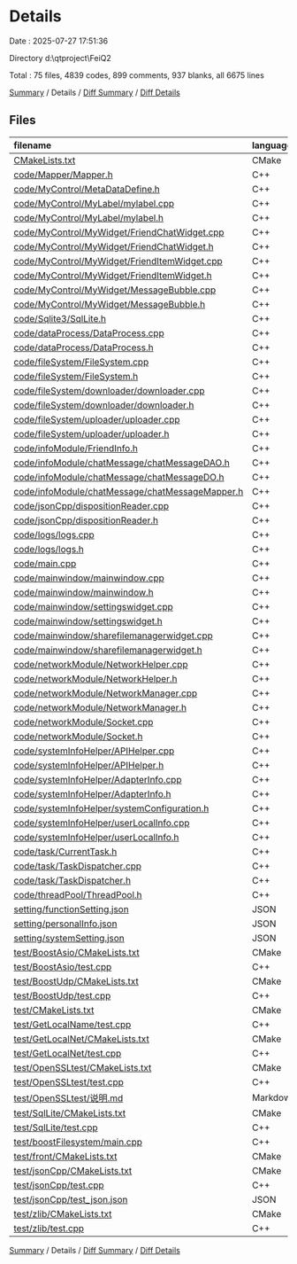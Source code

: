 # Details

Date : 2025-07-27 17:51:36

Directory d:\\qtproject\\FeiQ2

Total : 75 files,  4839 codes, 899 comments, 937 blanks, all 6675 lines

[Summary](results.md) / Details / [Diff Summary](diff.md) / [Diff Details](diff-details.md)

## Files
| filename | language | code | comment | blank | total |
| :--- | :--- | ---: | ---: | ---: | ---: |
| [CMakeLists.txt](/CMakeLists.txt) | CMake | 68 | 31 | 30 | 129 |
| [code/Mapper/Mapper.h](/code/Mapper/Mapper.h) | C++ | 7 | 0 | 0 | 7 |
| [code/MyControl/MetaDataDefine.h](/code/MyControl/MetaDataDefine.h) | C++ | 4 | 0 | 2 | 6 |
| [code/MyControl/MyLabel/mylabel.cpp](/code/MyControl/MyLabel/mylabel.cpp) | C++ | 49 | 10 | 13 | 72 |
| [code/MyControl/MyLabel/mylabel.h](/code/MyControl/MyLabel/mylabel.h) | C++ | 32 | 7 | 2 | 41 |
| [code/MyControl/MyWidget/FriendChatWidget.cpp](/code/MyControl/MyWidget/FriendChatWidget.cpp) | C++ | 19 | 0 | 4 | 23 |
| [code/MyControl/MyWidget/FriendChatWidget.h](/code/MyControl/MyWidget/FriendChatWidget.h) | C++ | 15 | 0 | 2 | 17 |
| [code/MyControl/MyWidget/FriendItemWidget.cpp](/code/MyControl/MyWidget/FriendItemWidget.cpp) | C++ | 46 | 6 | 12 | 64 |
| [code/MyControl/MyWidget/FriendItemWidget.h](/code/MyControl/MyWidget/FriendItemWidget.h) | C++ | 41 | 6 | 3 | 50 |
| [code/MyControl/MyWidget/MessageBubble.cpp](/code/MyControl/MyWidget/MessageBubble.cpp) | C++ | 13 | 2 | 3 | 18 |
| [code/MyControl/MyWidget/MessageBubble.h](/code/MyControl/MyWidget/MessageBubble.h) | C++ | 15 | 1 | 2 | 18 |
| [code/Sqlite3/SqlLite.h](/code/Sqlite3/SqlLite.h) | C++ | 149 | 14 | 23 | 186 |
| [code/dataProcess/DataProcess.cpp](/code/dataProcess/DataProcess.cpp) | C++ | 131 | 32 | 37 | 200 |
| [code/dataProcess/DataProcess.h](/code/dataProcess/DataProcess.h) | C++ | 26 | 2 | 3 | 31 |
| [code/fileSystem/FileSystem.cpp](/code/fileSystem/FileSystem.cpp) | C++ | 0 | 0 | 1 | 1 |
| [code/fileSystem/FileSystem.h](/code/fileSystem/FileSystem.h) | C++ | 14 | 0 | 6 | 20 |
| [code/fileSystem/downloader/downloader.cpp](/code/fileSystem/downloader/downloader.cpp) | C++ | 8 | 0 | 3 | 11 |
| [code/fileSystem/downloader/downloader.h](/code/fileSystem/downloader/downloader.h) | C++ | 8 | 1 | 0 | 9 |
| [code/fileSystem/uploader/uploader.cpp](/code/fileSystem/uploader/uploader.cpp) | C++ | 111 | 18 | 9 | 138 |
| [code/fileSystem/uploader/uploader.h](/code/fileSystem/uploader/uploader.h) | C++ | 28 | 9 | 5 | 42 |
| [code/infoModule/FriendInfo.h](/code/infoModule/FriendInfo.h) | C++ | 71 | 8 | 6 | 85 |
| [code/infoModule/chatMessage/chatMessageDAO.h](/code/infoModule/chatMessage/chatMessageDAO.h) | C++ | 56 | 3 | 1 | 60 |
| [code/infoModule/chatMessage/chatMessageDO.h](/code/infoModule/chatMessage/chatMessageDO.h) | C++ | 18 | 0 | 2 | 20 |
| [code/infoModule/chatMessage/chatMessageMapper.h](/code/infoModule/chatMessage/chatMessageMapper.h) | C++ | 16 | 0 | 0 | 16 |
| [code/jsonCpp/dispositionReader.cpp](/code/jsonCpp/dispositionReader.cpp) | C++ | 87 | 21 | 16 | 124 |
| [code/jsonCpp/dispositionReader.h](/code/jsonCpp/dispositionReader.h) | C++ | 36 | 9 | 7 | 52 |
| [code/logs/logs.cpp](/code/logs/logs.cpp) | C++ | 42 | 14 | 3 | 59 |
| [code/logs/logs.h](/code/logs/logs.h) | C++ | 24 | 3 | 1 | 28 |
| [code/main.cpp](/code/main.cpp) | C++ | 9 | 0 | 3 | 12 |
| [code/mainwindow/mainwindow.cpp](/code/mainwindow/mainwindow.cpp) | C++ | 236 | 71 | 57 | 364 |
| [code/mainwindow/mainwindow.h](/code/mainwindow/mainwindow.h) | C++ | 67 | 18 | 14 | 99 |
| [code/mainwindow/settingswidget.cpp](/code/mainwindow/settingswidget.cpp) | C++ | 559 | 62 | 129 | 750 |
| [code/mainwindow/settingswidget.h](/code/mainwindow/settingswidget.h) | C++ | 168 | 32 | 50 | 250 |
| [code/mainwindow/sharefilemanagerwidget.cpp](/code/mainwindow/sharefilemanagerwidget.cpp) | C++ | 127 | 19 | 20 | 166 |
| [code/mainwindow/sharefilemanagerwidget.h](/code/mainwindow/sharefilemanagerwidget.h) | C++ | 46 | 2 | 9 | 57 |
| [code/networkModule/NetworkHelper.cpp](/code/networkModule/NetworkHelper.cpp) | C++ | 23 | 5 | 6 | 34 |
| [code/networkModule/NetworkHelper.h](/code/networkModule/NetworkHelper.h) | C++ | 27 | 7 | 4 | 38 |
| [code/networkModule/NetworkManager.cpp](/code/networkModule/NetworkManager.cpp) | C++ | 45 | 3 | 10 | 58 |
| [code/networkModule/NetworkManager.h](/code/networkModule/NetworkManager.h) | C++ | 25 | 9 | 5 | 39 |
| [code/networkModule/Socket.cpp](/code/networkModule/Socket.cpp) | C++ | 410 | 75 | 46 | 531 |
| [code/networkModule/Socket.h](/code/networkModule/Socket.h) | C++ | 146 | 29 | 24 | 199 |
| [code/systemInfoHelper/APIHelper.cpp](/code/systemInfoHelper/APIHelper.cpp) | C++ | 99 | 9 | 25 | 133 |
| [code/systemInfoHelper/APIHelper.h](/code/systemInfoHelper/APIHelper.h) | C++ | 18 | 6 | 3 | 27 |
| [code/systemInfoHelper/AdapterInfo.cpp](/code/systemInfoHelper/AdapterInfo.cpp) | C++ | 148 | 55 | 24 | 227 |
| [code/systemInfoHelper/AdapterInfo.h](/code/systemInfoHelper/AdapterInfo.h) | C++ | 76 | 14 | 7 | 97 |
| [code/systemInfoHelper/systemConfiguration.h](/code/systemInfoHelper/systemConfiguration.h) | C++ | 3 | 1 | 1 | 5 |
| [code/systemInfoHelper/userLocalInfo.cpp](/code/systemInfoHelper/userLocalInfo.cpp) | C++ | 23 | 4 | 5 | 32 |
| [code/systemInfoHelper/userLocalInfo.h](/code/systemInfoHelper/userLocalInfo.h) | C++ | 40 | 5 | 3 | 48 |
| [code/task/CurrentTask.h](/code/task/CurrentTask.h) | C++ | 168 | 57 | 13 | 238 |
| [code/task/TaskDispatcher.cpp](/code/task/TaskDispatcher.cpp) | C++ | 27 | 0 | 6 | 33 |
| [code/task/TaskDispatcher.h](/code/task/TaskDispatcher.h) | C++ | 47 | 38 | 24 | 109 |
| [code/threadPool/ThreadPool.h](/code/threadPool/ThreadPool.h) | C++ | 322 | 37 | 57 | 416 |
| [setting/functionSetting.json](/setting/functionSetting.json) | JSON | 17 | 0 | 0 | 17 |
| [setting/personalInfo.json](/setting/personalInfo.json) | JSON | 12 | 0 | 0 | 12 |
| [setting/systemSetting.json](/setting/systemSetting.json) | JSON | 6 | 0 | 0 | 6 |
| [test/BoostAsio/CMakeLists.txt](/test/BoostAsio/CMakeLists.txt) | CMake | 0 | 0 | 1 | 1 |
| [test/BoostAsio/test.cpp](/test/BoostAsio/test.cpp) | C++ | 125 | 13 | 17 | 155 |
| [test/BoostUdp/CMakeLists.txt](/test/BoostUdp/CMakeLists.txt) | CMake | 5 | 8 | 3 | 16 |
| [test/BoostUdp/test.cpp](/test/BoostUdp/test.cpp) | C++ | 91 | 9 | 21 | 121 |
| [test/CMakeLists.txt](/test/CMakeLists.txt) | CMake | 23 | 9 | 5 | 37 |
| [test/GetLocalName/test.cpp](/test/GetLocalName/test.cpp) | C++ | 23 | 2 | 3 | 28 |
| [test/GetLocalNet/CMakeLists.txt](/test/GetLocalNet/CMakeLists.txt) | CMake | 9 | 1 | 0 | 10 |
| [test/GetLocalNet/test.cpp](/test/GetLocalNet/test.cpp) | C++ | 150 | 54 | 19 | 223 |
| [test/OpenSSLtest/CMakeLists.txt](/test/OpenSSLtest/CMakeLists.txt) | CMake | 17 | 3 | 4 | 24 |
| [test/OpenSSLtest/test.cpp](/test/OpenSSLtest/test.cpp) | C++ | 122 | 26 | 33 | 181 |
| [test/OpenSSLtest/说明.md](/test/OpenSSLtest/%E8%AF%B4%E6%98%8E.md) | Markdown | 52 | 0 | 44 | 96 |
| [test/SqlLite/CMakeLists.txt](/test/SqlLite/CMakeLists.txt) | CMake | 6 | 1 | 3 | 10 |
| [test/SqlLite/test.cpp](/test/SqlLite/test.cpp) | C++ | 6 | 0 | 3 | 9 |
| [test/boostFilesystem/main.cpp](/test/boostFilesystem/main.cpp) | C++ | 0 | 0 | 1 | 1 |
| [test/front/CMakeLists.txt](/test/front/CMakeLists.txt) | CMake | 15 | 3 | 2 | 20 |
| [test/jsonCpp/CMakeLists.txt](/test/jsonCpp/CMakeLists.txt) | CMake | 11 | 3 | 3 | 17 |
| [test/jsonCpp/test.cpp](/test/jsonCpp/test.cpp) | C++ | 53 | 4 | 11 | 68 |
| [test/jsonCpp/test_json.json](/test/jsonCpp/test_json.json) | JSON | 13 | 0 | 0 | 13 |
| [test/zlib/CMakeLists.txt](/test/zlib/CMakeLists.txt) | CMake | 19 | 1 | 7 | 27 |
| [test/zlib/test.cpp](/test/zlib/test.cpp) | C++ | 71 | 7 | 16 | 94 |

[Summary](results.md) / Details / [Diff Summary](diff.md) / [Diff Details](diff-details.md)